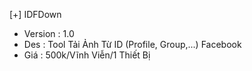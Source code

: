[+] IDFDown
  - Version : 1.0
  - Des : Tool Tải Ảnh Từ ID (Profile, Group,...) Facebook
  - Giá : 500k/Vĩnh Viễn/1 Thiết Bị
